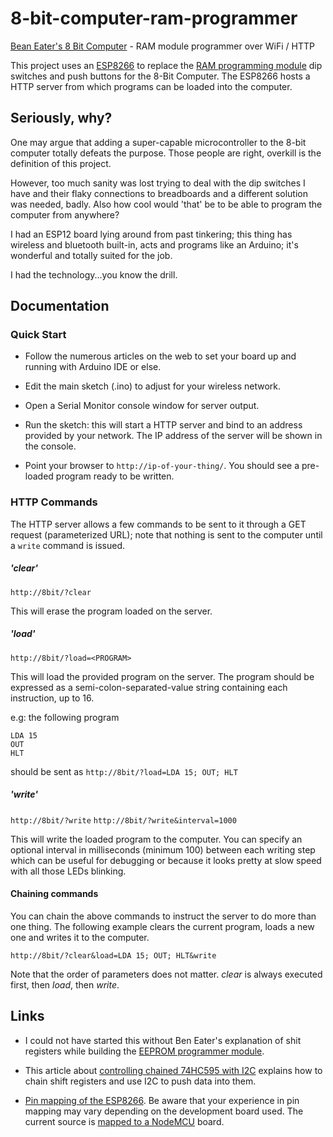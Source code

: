 # 8-bit-computer-ram-programmer
[Bean Eater's 8 Bit Computer](https://eater.net/8bit) - RAM module programmer over WiFi / HTTP


This project uses an [ESP8266](https://en.wikipedia.org/wiki/ESP8266) to replace the [RAM programming module](https://eater.net/8bit/ram) dip switches and push buttons for the 8-Bit Computer. The ESP8266 hosts a HTTP server from which programs can be loaded into the computer. 

## Seriously, why?

One may argue that adding a super-capable microcontroller to the 8-bit computer totally defeats the purpose. Those people are right, overkill is the definition of this project.

However, too much sanity was lost trying to deal with the dip switches I have and their flaky connections to breadboards and a different solution was needed, badly. Also how cool would 'that' be to be able to program the computer from anywhere?

I had an ESP12 board lying around from past tinkering; this thing has wireless and bluetooth built-in, acts and programs like an Arduino; it's wonderful and totally suited for the job. 

I had the technology...you know the drill.


## Documentation

### Quick Start

* Follow the numerous articles on the web to set your board up and running with Arduino IDE or else.

* Edit the main sketch (.ino) to adjust for your wireless network.

* Open a Serial Monitor console window for server output.

* Run the sketch: this will start a HTTP server and bind to an address provided by your network. The IP address of the server will be 
shown in the console.

* Point your browser to `http://ip-of-your-thing/`. You should see a pre-loaded program ready to be written.

### HTTP Commands

The HTTP server allows a few commands to be sent to it through a GET request (parameterized URL); note that nothing is sent to the computer until a `write` command is issued.

##### 'clear' 

`http://8bit/?clear`

This will erase the program loaded on the server.

##### 'load' 

`http://8bit/?load=<PROGRAM>`

This will load the provided program on the server. The program should be expressed as a semi-colon-separated-value string containing each instruction, up to 16.

e.g: the following program

```
LDA 15
OUT
HLT
```

should be sent as `http://8bit/?load=LDA 15; OUT; HLT`

##### 'write'

`http://8bit/?write`
`http://8bit/?write&interval=1000`

This will write the loaded program to the computer. You can specify an optional interval in milliseconds (minimum 100) between each writing step which can be useful for debugging or because it looks pretty at slow speed with all those LEDs blinking.

#### Chaining commands

You can chain the above commands to instruct the server to do more than one thing. The following example clears the current program, loads a new one and writes it to the computer.

`http://8bit/?clear&load=LDA 15; OUT; HLT&write`

Note that the order of parameters does not matter. *clear* is always executed first, then *load*, then *write*.

## Links

* I could not have started this without Ben Eater's explanation of shit registers while building the [EEPROM programmer module](https://www.youtube.com/watch?v=K88pgWhEb1M).

* This article about [controlling chained 74HC595 with I2C](https://techtutorialsx.com/2016/09/04/esp8266-controlling-chained-sn74hc595-ics/) explains how to chain shift registers and use I2C to push data into them.

* [Pin mapping of the ESP8266](http://esp8266.github.io/Arduino/versions/2.0.0/doc/reference.html). Be aware that your experience in pin mapping may vary depending on the development board used. The current source is [mapped to a NodeMCU](https://techtutorialsx.com/2017/04/02/esp8266-nodemcu-pin-mappings/) board.

